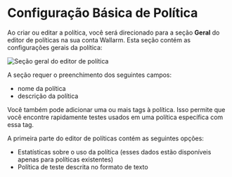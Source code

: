 [img-tab-general]:        ../../../images/fast/operations/common/test-policy/policy-editor/tab-general.png

# Configuração Básica de Política

Ao criar ou editar a política, você será direcionado para a seção **Geral** do editor de políticas na sua conta Wallarm. Esta seção contém as configurações gerais da política:

![Seção geral do editor de política][img-tab-general]

A seção requer o preenchimento dos seguintes campos:

* nome da política
* descrição da política

Você também pode adicionar uma ou mais tags à política. Isso permite que você encontre rapidamente testes usados em uma política específica com essa tag.

A primeira parte do editor de políticas contém as seguintes opções:

* Estatísticas sobre o uso da política (esses dados estão disponíveis apenas para políticas existentes)
* Política de teste descrita no formato de texto